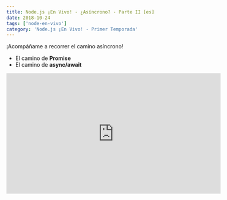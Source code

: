 ```yaml
---
title: Node.js ¡En Vivo! - ¿Asíncrono? - Parte II [es]
date: 2018-10-24
tags: ['node-en-vivo']
category: 'Node.js ¡En Vivo! - Primer Temporada'
---
```

¡Acompáñame a recorrer el camino asíncrono!

- El camino de **Promise**
- El camino de **async/await**

<iframe class="mt-2" width="560" height="315" src="https://www.youtube.com/embed/SqKH-1B3ii4" title="YouTube video player" frameborder="0" allow="accelerometer; autoplay; clipboard-write; encrypted-media; gyroscope; picture-in-picture" allowfullscreen></iframe>
